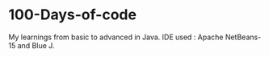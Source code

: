 # 100-Days-of-code 
My learnings from basic to advanced in Java.
IDE used : Apache NetBeans-15 and Blue J.
